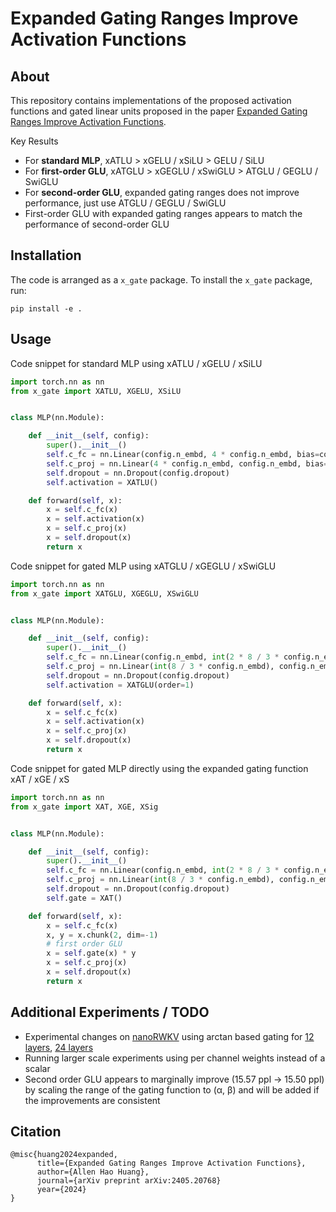 # Expanded Gating Ranges Improve Activation Functions

## About

This repository contains implementations of the proposed activation functions and gated linear units proposed in the
paper [Expanded Gating Ranges Improve Activation Functions](https://arxiv.org/abs/2405.20768).

Key Results

- For **standard MLP**, xATLU > xGELU / xSiLU > GELU / SiLU
- For **first-order GLU**, xATGLU > xGEGLU / xSwiGLU > ATGLU / GEGLU / SwiGLU
- For **second-order GLU**, expanded gating ranges does not improve performance, just use ATGLU / GEGLU / SwiGLU
- First-order GLU with expanded gating ranges appears to match the performance of second-order GLU

## Installation

The code is arranged as a `x_gate` package. To install the `x_gate` package, run:

```
pip install -e .
```

## Usage

Code snippet for standard MLP using xATLU / xGELU / xSiLU

```python
import torch.nn as nn
from x_gate import XATLU, XGELU, XSiLU


class MLP(nn.Module):

    def __init__(self, config):
        super().__init__()
        self.c_fc = nn.Linear(config.n_embd, 4 * config.n_embd, bias=config.bias)
        self.c_proj = nn.Linear(4 * config.n_embd, config.n_embd, bias=config.bias)
        self.dropout = nn.Dropout(config.dropout)
        self.activation = XATLU()

    def forward(self, x):
        x = self.c_fc(x)
        x = self.activation(x)
        x = self.c_proj(x)
        x = self.dropout(x)
        return x
```

Code snippet for gated MLP using xATGLU / xGEGLU / xSwiGLU

```python
import torch.nn as nn
from x_gate import XATGLU, XGEGLU, XSwiGLU


class MLP(nn.Module):

    def __init__(self, config):
        super().__init__()
        self.c_fc = nn.Linear(config.n_embd, int(2 * 8 / 3 * config.n_embd), bias=config.bias)
        self.c_proj = nn.Linear(int(8 / 3 * config.n_embd), config.n_embd, bias=config.bias)
        self.dropout = nn.Dropout(config.dropout)
        self.activation = XATGLU(order=1)

    def forward(self, x):
        x = self.c_fc(x)
        x = self.activation(x)
        x = self.c_proj(x)
        x = self.dropout(x)
        return x
```

Code snippet for gated MLP directly using the expanded gating function xAT / xGE / xS

```python
import torch.nn as nn
from x_gate import XAT, XGE, XSig


class MLP(nn.Module):

    def __init__(self, config):
        super().__init__()
        self.c_fc = nn.Linear(config.n_embd, int(2 * 8 / 3 * config.n_embd), bias=config.bias)
        self.c_proj = nn.Linear(int(8 / 3 * config.n_embd), config.n_embd, bias=config.bias)
        self.dropout = nn.Dropout(config.dropout)
        self.gate = XAT()

    def forward(self, x):
        x = self.c_fc(x)
        x, y = x.chunk(2, dim=-1)
        # first order GLU
        x = self.gate(x) * y
        x = self.c_proj(x)
        x = self.dropout(x)
        return x
```

## Additional Experiments / TODO

- Experimental changes on [nanoRWKV](https://github.com/BlinkDL/nanoRWKV) using arctan based gating
  for [12 layers](https://api.wandb.ai/links/saesara/w8cny2aj), [24 layers](https://api.wandb.ai/links/saesara/f7s881y2)
- Running larger scale experiments using per channel weights instead of a scalar
- Second order GLU appears to marginally improve (15.57 ppl -> 15.50 ppl) by scaling the range of the gating
  function to (α, β) and will be added if the improvements are consistent

## Citation

```
@misc{huang2024expanded,
      title={Expanded Gating Ranges Improve Activation Functions}, 
      author={Allen Hao Huang},
      journal={arXiv preprint arXiv:2405.20768}
      year={2024}
}
```

